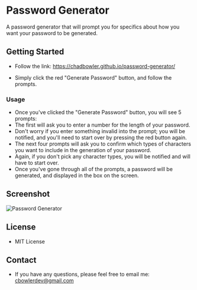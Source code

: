 # Password Generator

A password generator that will prompt you for specifics about how you want your password to be generated.

## Getting Started

* Follow the link: https://chadbowler.github.io/password-generator/

* Simply click the red "Generate Password" button, and follow the prompts.

### Usage

* Once you've clicked the "Generate Password" button, you will see 5 prompts:
* The first will ask you to enter a number for the length of your password.
* Don't worry if you enter something invalid into the prompt; you will be notified, and you'll need to start over by pressing the red button again.
* The next four prompts will ask you to confirm which types of characters you want to include in the generation of your password. 
* Again, if you don't pick any character types, you will be notified and will have to start over.
* Once you've gone through all of the prompts, a password will be generated, and displayed in the box on the screen.

## Screenshot

![Password Generator](https://user-images.githubusercontent.com/127648744/235259849-542632e4-fe2d-4c9f-93ef-7645426c75a9.png)

## License

* MIT License

## Contact

* If you have any questions, please feel free to email me: cbowlerdev@gmail.com


